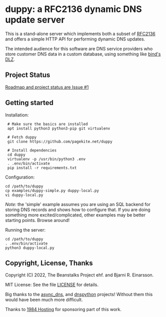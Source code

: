 # duppy: a RFC2136 dynamic DNS update server

This is a stand-alone server which implements both a subset of
[RFC2136](https://datatracker.ietf.org/doc/html/rfc2136) and offers
a simple HTTP API for performing dynamic DNS updates.

The intended audience for this software are DNS service providers
who store customer DNS data in a custom database, using something
like [bind's DLZ](https://kb.isc.org/docs/aa-00995).


## Project Status

[Roadmap and project status are Issue #1](https://github.com/pagekite/duppy/issues/1)



## Getting started

Installation:

     # Make sure the basics are installed
     apt install python3 python3-pip git virtualenv

     # Fetch duppy
     git clone https://github.com/pagekite.net/duppy

     # Install dependencies
     cd duppy
     virtualenv -p /usr/bin/python3 .env
     . .env/bin/activate
     pip install -r requirements.txt

Configuration:

    cd /path/to/duppy
    cp examples/duppy-simple.py duppy-local.py
    vi duppy-local.py

*Note:* the 'simple' example assumes you are using an SQL backend for
storing DNS records and shows how to configure that. If you are doing
something more excited/complicated, other examples may be better starting
points. Browse around!

Running the server:

    cd /path/to/duppy
    . .env/bin/activate
    python3 duppy-local.py


## Copyright, License, Thanks

Copyright (C) 2022, The Beanstalks Project ehf. and Bjarni R. Einarsson.

MIT License: See the file [LICENSE](LICENSE) for details.

Big thanks to the [async_dns](https://github.com/gera2ld/async_dns),
and [dnspython](https://www.dnspython.org/) projects! Without them this
would have been much more difficult.

Thanks to [1984 Hosting](https://1984.hosting/) for sponsoring part
of this work.
